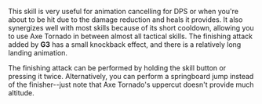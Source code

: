 This skill is very useful for animation cancelling for DPS or when you're about to be hit due to the damage reduction and heals it provides. It also synergizes well with most skills because of its short cooldown, allowing you to use Axe Tornado in between almost all tactical skills. The finishing attack added by **G3** has a small knockback effect, and there is a relatively long landing animation.

The finishing attack can be performed by holding the skill button or pressing it twice. Alternatively, you can perform a springboard jump instead of the finisher--just note that Axe Tornado's uppercut doesn't provide much altitude.
